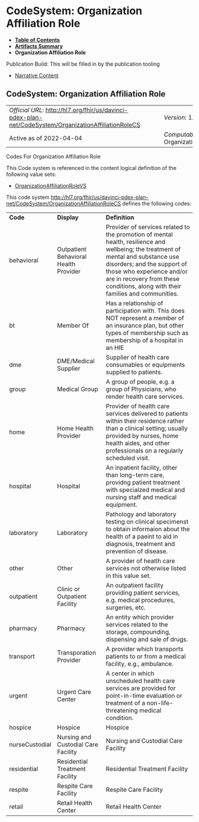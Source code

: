 # CodeSystem: Organization Affiliation Role

* [**Table of Contents**](toc.html)
* [**Artifacts Summary**](artifacts.html)
* **Organization Affiliation Role**

Publication Build: This will be filled in by the publication tooling

* [Narrative Content](#)

## CodeSystem: Organization Affiliation Role

|  |  |  |  |  |
| --- | --- | --- | --- | --- |
| *Official URL*: http://hl7.org/fhir/us/davinci-pdex-plan-net/CodeSystem/OrganizationAffiliationRoleCS | | | | *Version*: 1.1.0 |
| Active as of 2022-04-04 | | | | *Computable Name*: OrganizationAffiliationRoleCS |

Codes For Organization Affiliation Role

This Code system is referenced in the content logical definition of the following value sets:

* [OrganizationAffiliationRoleVS](ValueSet-OrganizationAffiliationRoleVS.html)

This code system http://hl7.org/fhir/us/davinci-pdex-plan-net/CodeSystem/OrganizationAffiliationRoleCS defines the following codes:

|  |  |  |
| --- | --- | --- |
| **Code** | **Display** | **Definition** |
| behavioral | Outpatient Behavioral Health Provider | Provider of services related to the promotion of mental health, resilience and wellbeing; the treatment of mental and substance use disorders; and the support of those who experience and/or are in recovery from these conditions, along with their families and communities. |
| bt | Member Of | Has a relationship of participation with. This does NOT represent a member of an insurance plan, but other types of membership such as membership of a hospital in an HIE |
| dme | DME/Medical Supplier | Supplier of health care consumables or equipments supplied to patients. |
| group | Medical Group | A group of people, e.g. a group of Physicians, who render health care services. |
| home | Home Health Provider | Provider of health care services delivered to patients within their residence rather than a clinical setting; usually provided by nurses, home health aides, and other professionals on a regularly scheduled visit. |
| hospital | Hospital | An inpatient facility, other than long-term care, providng patient treatment with specialzed medical and nursing staff and medical equipment. |
| laboratory | Laboratory | Pathology and laboratory testing on clinical specimenst to obtain informaion about the health of a paeint to aid in diagnosis, treatment and prevention of disease. |
| other | Other | A provider of heatlh care services not otherwise listed in this value set. |
| outpatient | Clinic or Outpatient Facility | An outpatient facility providing patient services, e.g. medical procedures, surgeries, etc. |
| pharmacy | Pharmacy | An entity which provider services related to the storage, compounding, dispensing and sale of drugs. |
| transport | Transporation Provider | A provider which transports patients to or from a medical facility, e.g., ambulance. |
| urgent | Urgent Care Center | A center in which unscheduled health care services are provided for point-in-time evaluation or treatment of a non-life-threatening medical condition. |
| hospice | Hospice | Hospice |
| nurseCustodial | Nursing and Custodial Care Facility | Nursing and Custodial Care Facility |
| residential | Residential Treatment Facility | Residential Treatment Facility |
| respite | Respite Care Facility | Respite Care Facility |
| retail | Retail Health Center | Retail Health Center |